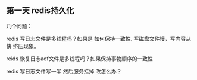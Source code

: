 ## 第一天  redis持久化

几个问题：

redis 写日志文件是多线程吗？如果是 如何保持一致性. 写磁盘文件慢，写内容从快 挤压现象。

reids 恢复日志aof文件是多线程吗？如果保持事物顺序的一致性

redis  写日志文件写一半 然后服务挂掉 改怎么办？













